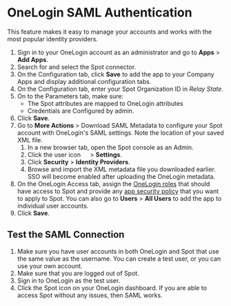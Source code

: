# OneLogin SAML Authentication

This feature makes it easy to manage your accounts and works with the most popular identity providers.

1. Sign in to your OneLogin account as an administrator and go to **Apps** > **Add Apps**.
2. Search for and select the Spot connector.
3. On the Configuration tab, click **Save** to add the app to your Company Apps and display additional configuration tabs.
4. On the Configuration tab, enter your Spot Organization ID in <i>Relay State</i>.
5. On to the Parameters tab, make sure:
   * The Spot attributes are mapped to OneLogin attributes
   * Credentials are Configured by admin.
7. Click **Save**.
8. Go to **More Actions** > Download SAML Metadata to configure your Spot account with OneLogin's SAML settings. Note the location of your saved XML file.
   1. In a new browser tab, open the Spot console as an Admin.
   2. Click the user icon <img height="14" src="https://docs.spot.io/administration/_media/usericon.png">  > **Settings**.
   3. Click **Security** > **Identity Providers**.
   4. Browse and import the XML metadata file you downloaded earlier. SSO will become enabled after uploading the OneLogin metadata.
9. On the OneLogin Access tab, assign the [OneLogin roles](https://support.onelogin.com/hc/en-us/articles/202123144-Roles) that should have access to Spot and provide any [app security policy](https://support.onelogin.com/hc/en-us/articles/202361530) that you want to apply to Spot. You can also go to **Users** > **All Users** to add the app to individual user accounts.
10. Click **Save**.

## Test the SAML Connection

1. Make sure you have user accounts in both OneLogin and Spot that use the same value as the username. You can create a test user, or you can use your own account.
2. Make sure that you are logged out of Spot.
3. Sign in to OneLogin as the test user.
4. Click the Spot icon on your OneLogin dashboard. If you are able to access Spot without any issues, then SAML works.
